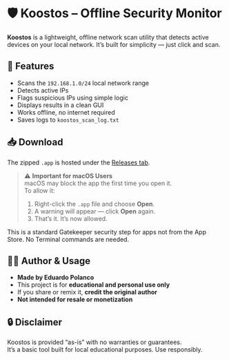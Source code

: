 # 🛡️ Koostos – Offline Security Monitor

**Koostos** is a lightweight, offline network scan utility that detects active devices on your local network. It’s built for simplicity — just click and scan.

## 🚀 Features

- Scans the `192.168.1.0/24` local network range
- Detects active IPs
- Flags suspicious IPs using simple logic
- Displays results in a clean GUI
- Works offline, no internet required
- Saves logs to `koostos_scan_log.txt`

## 📥 Download

The zipped `.app` is hosted under the [Releases tab](https://github.com/your-username/koostos/releases).

> ⚠️ **Important for macOS Users**  
> macOS may block the app the first time you open it.  
> To allow it:
>
> 1. Right-click the `.app` file and choose **Open**.  
> 2. A warning will appear — click **Open** again.  
> 3. That’s it. It’s now allowed.

This is a standard Gatekeeper security step for apps not from the App Store. No Terminal commands are needed.

## 🧑‍💻 Author & Usage

- **Made by Eduardo Polanco**
- This project is for **educational and personal use only**
- If you share or remix it, **credit the original author**
- **Not intended for resale or monetization**

## 🔒 Disclaimer

Koostos is provided “as-is” with no warranties or guarantees.  
It’s a basic tool built for local educational purposes. Use responsibly.